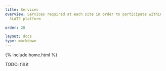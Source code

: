 ```yaml
---
title: Services
overview: Services required at each site in order to participate within a
  SLATE platform

order: 20

layout: docs
type: markdown
---
```

{% include home.html %}

TODO: fill it
